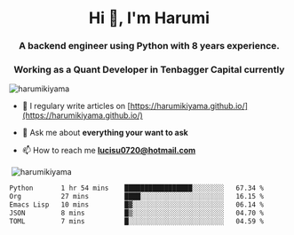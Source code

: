 <h1 align="center">Hi 👋, I'm Harumi</h1>
<h3 align="center">A backend engineer using <b>Python</b> with 8 years experience.</h3>
<h3 align="center">Working as a Quant Developer in <b>Tenbagger Capital</b> currently</h3>

<p align="left"> <img src="https://komarev.com/ghpvc/?username=harumikiyama" alt="harumikiyama" /> </p>


- 📝 I regulary write articles on [https://harumikiyama.github.io/](https://harumikiyama.github.io/)

- 💬 Ask me about **everything your want to ask**

- 📫 How to reach me **lucisu0720@hotmail.com**

<p>&nbsp;<img align="center" src="https://github-readme-stats.vercel.app/api?username=harumikiyama&show_icons=true" alt="harumikiyama" /></p>


<!--START_SECTION:waka-->

```txt
Python       1 hr 54 mins    █████████████████░░░░░░░░   67.34 %
Org          27 mins         ████░░░░░░░░░░░░░░░░░░░░░   16.15 %
Emacs Lisp   10 mins         █▓░░░░░░░░░░░░░░░░░░░░░░░   06.14 %
JSON         8 mins          █▒░░░░░░░░░░░░░░░░░░░░░░░   04.70 %
TOML         7 mins          █░░░░░░░░░░░░░░░░░░░░░░░░   04.59 %
```

<!--END_SECTION:waka-->
